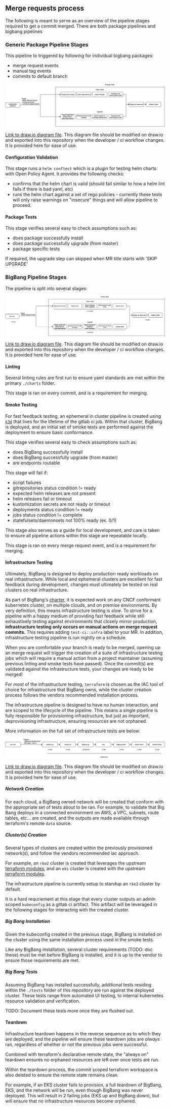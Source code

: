 ## Merge requests process

The following is meant to serve as an overview of the pipeline stages required to get a commit merged. There are both package pipelines and bigbang pipelines

### Generic Package Pipeline Stages

This pipeline to triggered by following for individual bigbang packages: 
- merge request events
- manual tag events
- commits to default branch

![Package Pipeline](imgs/Package_pipeline.png)

[Link to draw.io diagram file](diagrams/BB_gitlab_ci_diagram.drawio). This diagram file should be modified on draw.io and exported into this repository when the developer / ci workflow changes. It is provided here for ease of use.

#### Configuration Validation

This stage runs a `helm conftest` which is a plugin for testing helm charts with Open Policy Agent. It provides the following checks:

- confirms that the helm chart is valid (should fail similar to how a helm lint fails if there is bad yaml, etc)
- runs the helm chart against a set of rego policies - currently these tests will only raise warnings on "insecure" things and will allow pipeline to proceed.

#### Package Tests
This stage verifies several easy to check assumptions such as:

- does package successfully install
- does package successfully upgrade (from master)
- package specific tests

If required, the upgrade step can skipped when MR title starts with 'SKIP UPGRADE'

### BigBang Pipeline Stages

The pipeline is split into several stages:

![BB Pipeline](imgs/BB_pipelines.png)

[Link to draw.io diagram file](diagrams/BB_gitlab_ci_diagram.drawio). This diagram file should be modified on draw.io and exported into this repository when the developer / ci workflow changes. It is provided here for ease of use.
#### Linting

Several linting rules are first run to ensure yaml standards are met within the primary `./charts` folder.

This stage is ran on every commit, and is a requirement for merging.

#### Smoke Testing

For fast feedback testing, an ephemeral in cluster pipeline is created using [`k3d`](https://k3d.io) that lives for the lifetime of the gitlab ci job.  Within that cluster, BigBang is deployed, and an initial set of smoke tests are performed against the deployment to ensure basic conformance.

This stage verifies several easy to check assumptions such as:

- does BigBang successfully install
- does BigBang successfully upgrade (from master)
- are endpoints routable

This stage will fail if:
- script failures
- gitrepositories status condition != ready
- expected helm releases are not present
- helm releases fail or timeout
- kustomization secrets are not ready or timeout
- deployments status condition != ready
- jobs status condition != complete
- statefulsets/daemonsets not 100% ready (ex. 0/1)

This stage also serves as a guide for local development, and care is taken to ensure all pipeline actions within this stage are repeatable locally.

This stage is ran on every merge request event, and is a requirement for merging.

#### Infrastructure Testing

Ultimately, BigBang is designed to deploy production ready workloads on real infrastructure.  While local and ephemeral clusters are excellent for fast feedback during development, changes must ultimately be tested on real clusters on real infrastructure.

As part of BigBang's [charter](https://repo1.dso.mil/platform-one/big-bang/charter), it is expected work on any CNCF conformant kubernetes cluster, on multiple clouds, and on premise environments.  By very definition, this means infrastructure testing is _slow_.  To strive for a pipeline with a happy medium of providing fast feedback while still exhaustively testing against environments that closely mirror production, __infrastructure testing only occurs on manual actions on merge request commits.__
This requires adding `test-ci::infra` label to your MR. In addition, infrastructure testing pipeline is run nightly on a schedule.

When you are comfortable your branch is ready to be merged, opening up an merge request will trigger the creation of a suite of infrastructure testing jobs which will require a manual action from a project maintainer (assuming previous linting and smoke tests have passed).  Once the commit(s) are validated against the infrastructure tests, your changes are ready to be merged!

For _most_ of the infrastructure testing, `terraform` is chosen as the IAC tool of choice for infrastructure that BigBang owns, while the cluster creation process follows the vendors recommended installation process.

The infrastructure pipeline is designed to have _no_ human interaction, and are scoped to the lifecycle of the pipeline.  This means a single pipeline is fully responsible for provisioning infrastructure, but just as important, deprovisioning infrastructure, ensuring resources are not orphaned.

More information on the full set of infrastructure tests are below:

![Infra Pipeline](imgs/Infra_test_pipelines.png)

[Link to draw.io diagram file](diagrams/BB_gitlab_ci_diagram.drawio). This diagram file should be modified on draw.io and exported into this repository when the developer / ci workflow changes. It is provided here for ease of use.
##### Network Creation

For each cloud, a BigBang owned network will be created that conform with the appropriate set of tests about to be ran.  For example, to validate that Big Bang deploys in a connected environment on AWS, a VPC, subnets, route tables, etc... are created, and the outputs are made available through terraform's remote `data` source.

##### Cluster(s) Creation

Several types of clusters are created within the previously provisioned network(s), and follow the vendors recommended iac approach.

For example, an `rke2` cluster is created that leverages the upstream [terraform modules](https://repo1.dso.mil/platform-one/distros/rancher-federal/rke2/rke2-aws-terraform), and an `eks` cluster is created with the upstream [terraform modules](https://docs.microsoft.com/en-us/azure/developer/terraform/create-k8s-cluster-with-tf-and-aks).

The infrastructure pipeline is currently setup to standup an `rke2` cluster by default.

It is a hard requriement at this stage that every cluster outputs an admin scoped `kubeconfig` as a gitlab ci artifact.  This artifact will be leveraged in the following stages for interacting with the created cluster.

##### Big Bang Installation

Given the kubeconfig created in the previous stage, BigBang is installed on the cluster using the same installation process used in the smoke tests.

Like any BigBang installation, several cluster requirements (TODO: doc these) must be met before BigBang is installed, and it is up to the vendor to ensure those requirements are met.

##### Big Bang Tests

Assuming BigBang has installed successfully, additional tests residing within the `./tests` folder of this repository are run against the deployed cluster.  These tests range from automated UI testing, to internal kubernetes resource validation and verification.

TODO: Document these tests more once they are flushed out.

#### Teardown

Infrastructure teardown happens in the reverse sequence as to which they are deployed, and the pipeline will ensure these teardown jobs are _always_ ran, regardless of whether or not the previous jobs were successful.

Combined with terraform's declarative remote state, the "always on" teardown ensures no orphaned resources are left over once tests are run.

Within the teardown process, the commit scoped terraform workspace is also deleted to ensure the remote state remains clean.

For example, if an EKS cluster fails to provision, a full teardown of BigBang, EKS, and the network will be run, even though BigBang was never deployed.  This will result in 2 failing jobs (EKS up and BigBang down), but will ensure that no infrastructure resources become orphaned.
